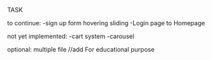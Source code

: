 TASK

to continue: 
-sign up form hovering sliding
-Login page to Homepage

not yet implemented:
-cart system
-carousel

optional:
multiple file
//add For educational purpose

